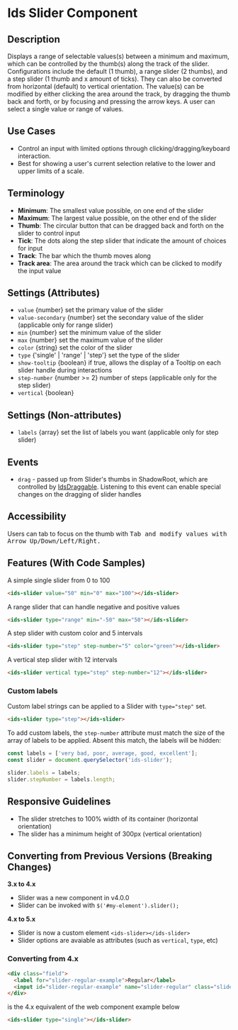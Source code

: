 # Ids Slider Component

## Description

Displays a range of selectable values(s) between a minimum and maximum, which can be controlled by the thumb(s) along the track of the slider. Configurations include the default (1 thumb), a range slider (2 thumbs), and a step slider (1 thumb and x amount of ticks). They can also be converted from horizontal (default) to vertical orientation. The value(s) can be modified by either clicking the area around the track, by dragging the thumb back and forth, or by focusing and pressing the arrow keys.  A user can select a single value or range of values.

## Use Cases

- Control an input with limited options through clicking/dragging/keyboard interaction.
- Best for showing a user's current selection relative to the lower and upper limits of a scale.

## Terminology

- **Minimum**: The smallest value possible, on one end of the slider
- **Maximum**: The largest value possible, on the other end of the slider
- **Thumb**: The circular button that can be dragged back and forth on the slider to control input
- **Tick**: The dots along the step slider that indicate the amount of choices for input
- **Track**: The bar which the thumb moves along
- **Track area**: The area around the track which can be clicked to modify the input value

## Settings (Attributes)

- `value` {number} set the primary value of the slider
- `value-secondary` {number} set the secondary value of the slider (applicable only for range slider)
- `min` {number} set the minimum value of the slider
- `max` {number} set the maximum value of the slider
- `color` {string} set the color of the slider
- `type` {'single' | 'range' | 'step'} set the type of the slider
- `show-tooltip` {boolean} if true, allows the display of a Tooltip on each slider handle during interactions
- `step-number` {number >= 2} number of steps (applicable only for the step slider)
- `vertical` {boolean}

## Settings (Non-attributes)

- `labels` {array} set the list of labels you want (applicable only for step slider)

## Events

- `drag` - passed up from Slider's thumbs in ShadowRoot, which are controlled by [IdsDraggable](../ids-draggable/README.md).  Listening to this event can enable special changes on the dragging of slider handles

## Accessibility

Users can tab to focus on the thumb with <kbd>Tab<kbd> and modify values with <kbd>Arrow Up/Down/Left/Right</kbd>.

## Features (With Code Samples)

A simple single slider from 0 to 100

```html
<ids-slider value="50" min="0" max="100"></ids-slider>
```

A range slider that can handle negative and positive values

```html
<ids-slider type="range" min="-50" max="50"></ids-slider>
```

A step slider with custom color and 5 intervals

```html
<ids-slider type="step" step-number="5" color="green"></ids-slider>
```

A vertical step slider witih 12 intervals

```html
<ids-slider vertical type="step" step-number="12"></ids-slider>
```

### Custom labels

Custom label strings can be applied to a Slider with `type="step"` set.

```html
<ids-slider type="step"></ids-slider>
```

To add custom labels, the `step-number` attribute must match the size of the array of labels to be applied.  Absent this match, the labels will be hidden:

```js
const labels = ['very bad, poor, average, good, excellent'];
const slider = document.querySelector('ids-slider');

slider.labels = labels;
slider.stepNumber = labels.length;
```

## Responsive Guidelines

- The slider stretches to 100% width of its container (horizontal orientation)
- The slider has a minimum height of 300px (vertical orientation)

## Converting from Previous Versions (Breaking Changes)

**3.x to 4.x**

- Slider was a new component in v4.0.0
- Slider can be invoked with `$('#my-element').slider();`

**4.x to 5.x**

- Slider is now a custom element `<ids-slider></ids-slider>`
- Slider options are avaiable as attributes (such as `vertical`, `type`, etc)

### Converting from 4.x

```html
<div class="field">
  <label for="slider-regular-example">Regular</label>
  <input id="slider-regular-example" name="slider-regular" class="slider" type="range"/>
</div>
```
is the 4.x equivalent of the web component example below

```html
<ids-slider type="single"></ids-slider>
```
